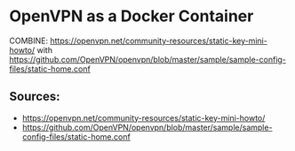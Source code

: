 # OpenVPN as a Docker Container
COMBINE:
https://openvpn.net/community-resources/static-key-mini-howto/
with
https://github.com/OpenVPN/openvpn/blob/master/sample/sample-config-files/static-home.conf

## Sources:
* https://openvpn.net/community-resources/static-key-mini-howto/
* https://github.com/OpenVPN/openvpn/blob/master/sample/sample-config-files/static-home.conf